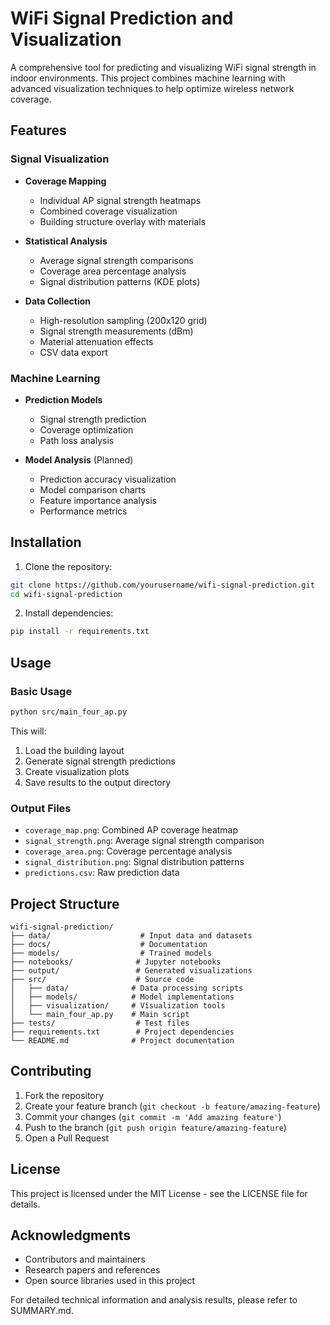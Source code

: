 # WiFi Signal Prediction and Visualization

A comprehensive tool for predicting and visualizing WiFi signal strength in indoor environments. This project combines machine learning with advanced visualization techniques to help optimize wireless network coverage.

## Features

### Signal Visualization
- **Coverage Mapping**
  - Individual AP signal strength heatmaps
  - Combined coverage visualization
  - Building structure overlay with materials
  
- **Statistical Analysis**
  - Average signal strength comparisons
  - Coverage area percentage analysis
  - Signal distribution patterns (KDE plots)
  
- **Data Collection**
  - High-resolution sampling (200x120 grid)
  - Signal strength measurements (dBm)
  - Material attenuation effects
  - CSV data export

### Machine Learning
- **Prediction Models**
  - Signal strength prediction
  - Coverage optimization
  - Path loss analysis

- **Model Analysis** (Planned)
  - Prediction accuracy visualization
  - Model comparison charts
  - Feature importance analysis
  - Performance metrics

## Installation

1. Clone the repository:
```bash
git clone https://github.com/yourusername/wifi-signal-prediction.git
cd wifi-signal-prediction
```

2. Install dependencies:
```bash
pip install -r requirements.txt
```

## Usage

### Basic Usage
```bash
python src/main_four_ap.py
```

This will:
1. Load the building layout
2. Generate signal strength predictions
3. Create visualization plots
4. Save results to the output directory

### Output Files
- `coverage_map.png`: Combined AP coverage heatmap
- `signal_strength.png`: Average signal strength comparison
- `coverage_area.png`: Coverage percentage analysis
- `signal_distribution.png`: Signal distribution patterns
- `predictions.csv`: Raw prediction data

## Project Structure

```
wifi-signal-prediction/
├── data/                    # Input data and datasets
├── docs/                    # Documentation
├── models/                  # Trained models
├── notebooks/              # Jupyter notebooks
├── output/                 # Generated visualizations
├── src/                    # Source code
│   ├── data/              # Data processing scripts
│   ├── models/            # Model implementations
│   ├── visualization/     # Visualization tools
│   └── main_four_ap.py    # Main script
├── tests/                  # Test files
├── requirements.txt        # Project dependencies
└── README.md              # Project documentation
```

## Contributing

1. Fork the repository
2. Create your feature branch (`git checkout -b feature/amazing-feature`)
3. Commit your changes (`git commit -m 'Add amazing feature'`)
4. Push to the branch (`git push origin feature/amazing-feature`)
5. Open a Pull Request

## License

This project is licensed under the MIT License - see the LICENSE file for details.

## Acknowledgments

- Contributors and maintainers
- Research papers and references
- Open source libraries used in this project

For detailed technical information and analysis results, please refer to SUMMARY.md.
